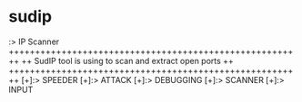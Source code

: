 # sudip
:> IP Scanner
++++++++++++++++++++++++++++++++++++++++++++++++++++++++
++ SudIP tool is using to scan and extract open ports ++
++++++++++++++++++++++++++++++++++++++++++++++++++++++++
[+]:> SPEEDER
[+]:> ATTACK
[+]:> DEBUGGING
[+]:> SCANNER
[+]:> INPUT
